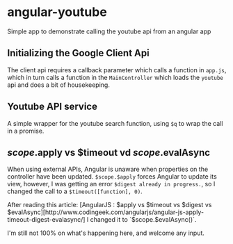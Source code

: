 # angular-youtube
Simple app to demonstrate calling the youtube api from an angular app

## Initializing the Google Client Api
The client api requires a callback parameter which calls a function in `app.js`, which in turn calls a function in the `MainController` which loads the `youtube` api and does a bit of housekeeping.

## Youtube API service
A simple wrapper for the youtube search function, using `$q` to wrap the call in a promise.

## $scope.$apply vs $timeout vd $scope.$evalAsync
When using external APIs, Angular is unaware when properties on the controller have been updated. `$scope.$apply` forces Angular to update its view, however, I was getting an error `$digest already in progress.`, so I changed the call to a `$timeout([function], 0)`.

After reading this article: [AngularJS : $apply vs $timeout vs $digest vs $evalAsync][http://www.codingeek.com/angularjs/angular-js-apply-timeout-digest-evalasync/] I changed it to `$scope.$evalAsync()`.

I'm still not 100% on what's happening here, and welcome any input.